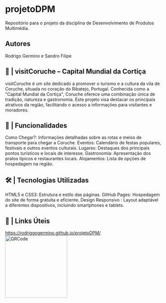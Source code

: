 # projetoDPM
Repositório para o projeto da disciplina de Desenvolvimento de Produtos Multimédia.

## Autores
Rodrigo Germino e Sandro Filipe

## 🌿 | visitCoruche – Capital Mundial da Cortiça
visitCoruche é um site dedicado a promover o turismo e a cultura da vila de Coruche, situada no coração do Ribatejo, Portugal. Conhecida como a "Capital Mundial da Cortiça", Coruche oferece uma combinação única de tradição, natureza e gastronomia. Este projeto visa destacar os principais atrativos da região, facilitando o acesso a informações para visitantes e moradores.

## 🌟 | Funcionalidades
Como Chegar?: Informações detalhadas sobre as rotas e meios de transporte para chegar a Coruche.
Eventos: Calendário de festas populares, festivais e outros eventos culturais.
Lugares: Destaques dos principais pontos turísticos e locais de interesse.
Gastronomia: Apresentação dos pratos típicos e restaurantes locais.
Alojamentos: Lista de opções de hospedagem na região.

## 🛠️ | Tecnologias Utilizadas
HTML5 e CSS3: Estrutura e estilo das páginas.
GitHub Pages: Hospedagem do site de forma gratuita e eficiente.
Design Responsivo : Layout adaptável a diferentes dispositivos, incluindo smartphones e tablets.

## 📲 | Links Úteis 
https://rodriggogermino.github.io/projetoDPM/
<img width="200px" alt="QRCode" src="https://github.com/user-attachments/assets/8149344a-1e1a-42b1-87fd-d2df7c1ea121">

